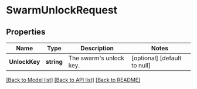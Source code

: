 # SwarmUnlockRequest

## Properties
Name | Type | Description | Notes
------------ | ------------- | ------------- | -------------
**UnlockKey** | **string** | The swarm&#39;s unlock key. | [optional] [default to null]

[[Back to Model list]](../README.md#documentation-for-models) [[Back to API list]](../README.md#documentation-for-api-endpoints) [[Back to README]](../README.md)


